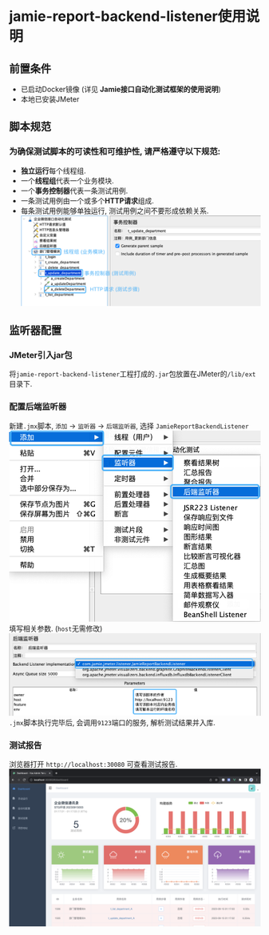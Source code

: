 # jamie-report-backend-listener使用说明

## 前置条件
* 已启动Docker镜像 (详见 **Jamie接口自动化测试框架的使用说明**)
* 本地已安装JMeter

## 脚本规范
### 为确保测试脚本的可读性和可维护性, 请严格遵守以下规范:
* **独立运行**每个线程组.
* 一个**线程组**代表一个业务模块.
* 一个**事务控制器**代表一条测试用例.
* 一条测试用例由一个或多个**HTTP请求**组成.
* 每条测试用例能够单独运行, 测试用例之间不要形成依赖关系.
![image 4.png](src%2Fmain%2Fresources%2Fimage%204.png)

## 监听器配置
### JMeter引入jar包
将`jamie-report-backend-listener`工程打成的`.jar`包放置在JMeter的`/lib/ext`目录下.

### 配置后端监听器
新建`.jmx`脚本, `添加` -> `监听器` -> `后端监听器`, 选择 `JamieReportBackendListener`
![image.png](src%2Fmain%2Fresources%2Fimage.png)
填写相关参数. (`host`无需修改)
![image 2.png](src%2Fmain%2Fresources%2Fimage%202.png)
`.jmx`脚本执行完毕后, 会调用`9123`端口的服务, 解析测试结果并入库.

### 测试报告
浏览器打开 `http://localhost:30080` 可查看测试报告.
![image 3.png](src%2Fmain%2Fresources%2Fimage%203.png)
